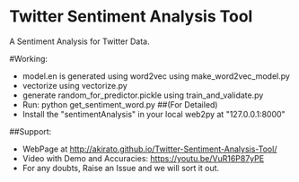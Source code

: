 # Twitter Sentiment Analysis Tool
A Sentiment Analysis for Twitter Data.

#Working:
- model.en is generated using word2vec using make_word2vec_model.py
- vectorize using vectorize.py
- generate random_for_predictor.pickle using train_and_validate.py
- Run: python get_sentiment_word.py
##(For Detailed)
- Install the "sentimentAnalysis" in your local web2py at "127.0.0.1:8000"

##Support:
- WebPage at http://akirato.github.io/Twitter-Sentiment-Analysis-Tool/
- Video with Demo and Accuracies: https://youtu.be/VuR16P87yPE
- For any doubts, Raise an Issue and we will sort it out.


